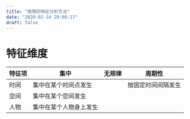```yaml
---
title: "故障的特征分析方法"
date: "2020-02-14 20:08:17"
draft: false
---
```


# 特征维度

| 特征项 | 集中 | 无规律 | 周期性 |
| --- | --- | --- | --- |
| 时间 | 集中在某个时间点发生 |  | 按固定时间间隔发生 |
| 空间 | 集中在某个空间发生 |  |  |
| 人物 | 集中在某个人物身上发生 |  |  |



